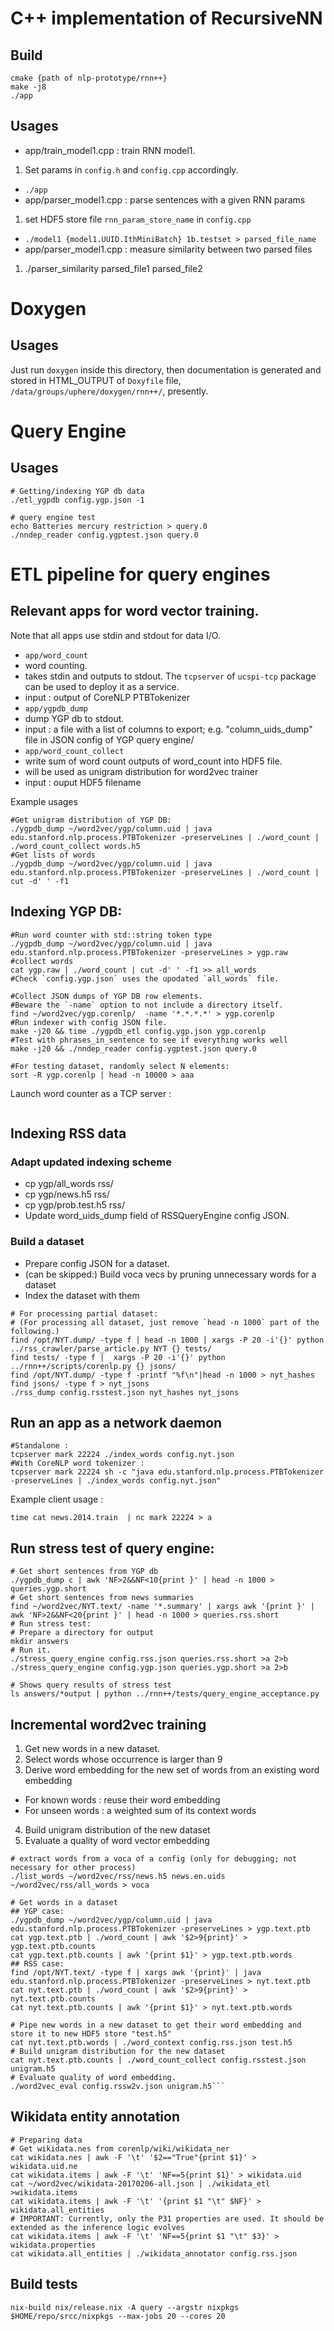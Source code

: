 # C++ implementation of RecursiveNN
## Build
```
cmake {path of nlp-prototype/rnn++}
make -j8
./app
```
## Usages
- app/train_model1.cpp : train RNN model1. 
 1. Set params in `config.h` and `config.cpp` accordingly.
 - `./app`
- app/parser_model1.cpp : parse sentences with a given RNN params
 1. set HDF5 store file `rnn_param_store_name` in `config.cpp`
 - `./model1 {model1.UUID.IthMiniBatch} 1b.testset > parsed_file_name`
- app/parser_model1.cpp : measure similarity between two parsed files
 1. ./parser_similarity parsed_file1 parsed_file2

# Doxygen
## Usages
Just run `doxygen` inside this directory, then documentation is generated and stored in HTML_OUTPUT of `Doxyfile` file, `/data/groups/uphere/doxygen/rnn++/`, presently.

# Query Engine
## Usages
```
# Getting/indexing YGP db data
./etl_ygpdb config.ygp.json -1

# query engine test
echo Batteries mercury restriction > query.0
./nndep_reader config.ygptest.json query.0
```
# ETL pipeline for query engines
## Relevant apps for word vector training.
Note that all apps use stdin and stdout for data I/O.
- `app/word_count`
 - word counting. 
 - takes stdin and outputs to stdout. The `tcpserver` of `ucspi-tcp` package can be used to deploy it as a service.
 - input : output of CoreNLP PTBTokenizer
- `app/ygpdb_dump`
 - dump YGP db to stdout.
 - input : a file with a list of columns to export; e.g. "column_uids_dump" file in JSON config of YGP query engine/
- `app/word_count_collect`
 - write sum of word count outputs of word_count into HDF5 file.
 - will be used as unigram distribution for word2vec trainer
 - input : ouput HDF5 filename

Example usages
```
#Get unigram distribution of YGP DB:
./ygpdb_dump ~/word2vec/ygp/column.uid | java edu.stanford.nlp.process.PTBTokenizer -preserveLines | ./word_count | ./word_count_collect words.h5
#Get lists of words
./ygpdb_dump ~/word2vec/ygp/column.uid | java edu.stanford.nlp.process.PTBTokenizer -preserveLines | ./word_count | cut -d' ' -f1

```

## Indexing YGP DB:
```
#Run word counter with std::string token type
./ygpdb_dump ~/word2vec/ygp/column.uid | java edu.stanford.nlp.process.PTBTokenizer -preserveLines > ygp.raw
#collect words
cat ygp.raw | ./word_count | cut -d' ' -f1 >> all_words
#Check `config.ygp.json` uses the upodated `all_words` file.

#Collect JSON dumps of YGP DB row elements. 
#Beware the `-name` option to not include a directory itself.
find ~/word2vec/ygp.corenlp/  -name '*.*.*.*' > ygp.corenlp
#Run indexer with config JSON file.
make -j20 && time ./ygpdb_etl config.ygp.json ygp.corenlp
#Test with phrases_in_sentence to see if everything works well
make -j20 && ./nndep_reader config.ygptest.json query.0

#For testing dataset, randomly select N elements:
sort -R ygp.corenlp | head -n 10000 > aaa
```
Launch word counter as a TCP server :
```
```
## Indexing RSS data
### Adapt updated indexing scheme
- cp ygp/all_words rss/
- cp ygp/news.h5 rss/
- cp ygp/prob.test.h5 rss/
- Update word_uids_dump field of RSSQueryEngine config JSON.


### Build a dataset
- Prepare config JSON for a dataset.
- (can be skipped:) Build voca vecs by pruning unnecessary words for a dataset
- Index the dataset with them
```
# For processing partial dataset:
# (For processing all dataset, just remove `head -n 1000` part of the following.)
find /opt/NYT.dump/ -type f | head -n 1000 | xargs -P 20 -i'{}' python ../rss_crawler/parse_article.py NYT {} tests/
find tests/ -type f |  xargs -P 20 -i'{}' python ../rnn++/scripts/corenlp.py {} jsons/
find /opt/NYT.dump/ -type f -printf "%f\n"|head -n 1000 > nyt_hashes
find jsons/ -type f > nyt_jsons
./rss_dump config.rsstest.json nyt_hashes nyt_jsons
```

## Run an app as a network daemon
```
#Standalone :
tcpserver mark 22224 ./index_words config.nyt.json
#With CoreNLP word tokenizer :
tcpserver mark 22224 sh -c "java edu.stanford.nlp.process.PTBTokenizer -preserveLines | ./index_words config.nyt.json"
```
Example client usage :
```
time cat news.2014.train  | nc mark 22224 > a
```

## Run stress test of query engine:
```
# Get short sentences from YGP db
./ygpdb_dump c | awk 'NF>2&&NF<10{print }' | head -n 1000 > queries.ygp.short
# Get short sentences from news summaries
find ~/word2vec/NYT.text/ -name '*.summary' | xargs awk '{print }' | awk 'NF>2&&NF<20{print }' | head -n 1000 > queries.rss.short
# Run stress test:
# Prepare a directory for output
mkdir answers
# Run it.
./stress_query_engine config.rss.json queries.rss.short >a 2>b
./stress_query_engine config.ygp.json queries.ygp.short >a 2>b

# Shows query results of stress test
ls answers/*output | python ../rnn++/tests/query_engine_acceptance.py
```

## Incremental word2vec training

1. Get new words in a new dataset.
2. Select words whose occurrence is larger than 9
3. Derive word embedding for the new set of words from an existing word embedding
  * For known words : reuse their word embedding 
  * For unseen words : a weighted sum of its context words
4. Build unigram distribution of the new dataset
5. Evaluate a quality of word vector embedding

```
# extract words from a voca of a config (only for debugging; not necessary for other process)
./list_words ~/word2vec/rss/news.h5 news.en.uids ~/word2vec/rss/all_words > voca

# Get words in a dataset
## YGP case:
./ygpdb_dump ~/word2vec/ygp/column.uid | java edu.stanford.nlp.process.PTBTokenizer -preserveLines > ygp.text.ptb
cat ygp.text.ptb | ./word_count | awk '$2>9{print}' > ygp.text.ptb.counts
cat ygp.text.ptb.counts | awk '{print $1}' > ygp.text.ptb.words
## RSS case:
find /opt/NYT.text/ -type f | xargs awk '{print}' | java edu.stanford.nlp.process.PTBTokenizer -preserveLines > nyt.text.ptb
cat nyt.text.ptb | ./word_count | awk '$2>9{print}' > nyt.text.ptb.counts
cat nyt.text.ptb.counts | awk '{print $1}' > nyt.text.ptb.words

# Pipe new words in a new dataset to get their word embedding and store it to new HDF5 store "test.h5"
cat nyt.text.ptb.words | ./word_context config.rss.json test.h5
# Build unigram distribution for the new dataset
cat nyt.text.ptb.counts | ./word_count_collect config.rsstest.json unigram.h5
# Evaluate quality of word embedding.
./word2vec_eval config.rssw2v.json unigram.h5```
```

## Wikidata entity annotation
```
# Preparing data
# Get wikidata.nes from corenlp/wiki/wikidata_ner
cat wikidata.nes | awk -F '\t' '$2=="True"{print $1}' > wikidata.uid.ne
cat wikidata.items | awk -F '\t' 'NF==5{print $1}' > wikidata.uid
cat ~/word2vec/wikidata-20170206-all.json | ./wikidata_etl >wikidata.items
cat wikidata.items | awk -F '\t' '{print $1 "\t" $NF}' > wikidata.all_entities
# IMPORTANT: Currently, only the P31 properties are used. It should be extended as the inference logic evolves
cat wikidata.items | awk -F '\t' 'NF==5{print $1 "\t" $3}' > wikidata.properties
cat wikidata.all_entities | ./wikidata_annotator config.rss.json
```

## Build tests
```
nix-build nix/release.nix -A query --argstr nixpkgs $HOME/repo/srcc/nixpkgs --max-jobs 20 --cores 20
```
